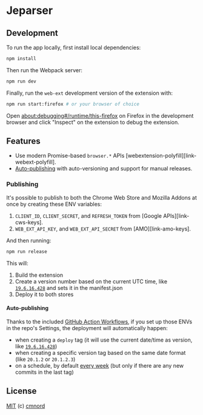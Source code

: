 # Jeparser

## Development

To run the app locally, first install local dependencies:

```sh
npm install
```

Then run the Webpack server:

```sh
npm run dev
```

Finally, run the `web-ext` development version of the extension with:

```sh
npm run start:firefox # or your browser of choice
```

Open
[about:debugging#/runtime/this-firefox](about:debugging#/runtime/this-firefox)
on Firefox in the development browser and click "Inspect" on the extension to
debug the extension.

## Features

- Use modern Promise-based `browser.*` APIs [webextension-polyfill][link-webext-polyfill].
- [Auto-publishing](#publishing) with auto-versioning and support for manual releases.

### Publishing

It's possible to publish to both the Chrome Web Store and Mozilla Addons at once by creating these ENV variables:

1. `CLIENT_ID`, `CLIENT_SECRET`, and `REFRESH_TOKEN` from [Google APIs][link-cws-keys].
1. `WEB_EXT_API_KEY`, and `WEB_EXT_API_SECRET` from [AMO][link-amo-keys].

And then running:

``` sh
npm run release
```

This will:

1. Build the extension
1. Create a version number based on the current UTC time, like [`19.6.16.428`](https://github.com/fregante/daily-version) and sets it in the manifest.json
1. Deploy it to both stores

#### Auto-publishing

Thanks to the included [GitHub Action Workflows](.github/workflows), if you set up those ENVs in the repo's Settings, the deployment will automatically happen:

- when creating a `deploy` tag (it will use the current date/time as version, like [`19.6.16.428`](hhttps://github.com/fregante/daily-version))
- when creating a specific version tag based on the same date format (like `20.1.2` or `20.1.2.3`)
- on a schedule, by default [every week](.github/workflows/deploy-automatic.yml) (but only if there are any new commits in the last tag)

## License

[MIT](https://github.com/cmnord/jeparser/blob/main/LICENSE) (c) [cmnord](https://github.com/cmnord/)